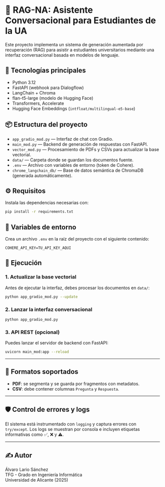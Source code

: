 # 🧠 RAG-NA: Asistente Conversacional para Estudiantes de la UA

Este proyecto implementa un sistema de generación aumentada por recuperación (RAG) para asistir a estudiantes universitarios mediante una interfaz conversacional basada en modelos de lenguaje.

## 🧱 Tecnologías principales

- Python 3.12
- FastAPI (webhook para Dialogflow)
- LangChain + Chroma
- flan-t5-large (modelo de Hugging Face)
- Transformers, Accelerate
- Hugging Face Embeddings (`intfloat/multilingual-e5-base`)

## 📦 Estructura del proyecto

- `app_gradio_mod.py` — Interfaz de chat con Gradio.
- `main_mod.py` — Backend de generación de respuestas con FastAPI.
- `vector_mod.py` — Procesamiento de PDFs y CSVs para actualizar la base vectorial.
- `data/` — Carpeta donde se guardan los documentos fuente.
- `.env` — Archivo con variables de entorno (token de Cohere).
- `chrome_langchain_db/` — Base de datos semántica de ChromaDB (generada automáticamente).

## ⚙️ Requisitos

Instala las dependencias necesarias con:

```bash
pip install -r requirements.txt
```
## 🔐 Variables de entorno

Crea un archivo `.env` en la raíz del proyecto con el siguiente contenido:

```
COHERE_API_KEY=TU_API_KEY_AQUI
```
## 🚀 Ejecución

### 1. Actualizar la base vectorial

Antes de ejecutar la interfaz, debes procesar los documentos en `data/`:

```bash
python app_gradio_mod.py --update
```

### 2. Lanzar la interfaz conversacional

```bash
python app_gradio_mod.py
```

### 3. API REST (opcional)

Puedes lanzar el servidor de backend con FastAPI:

```bash
uvicorn main_mod:app --reload
```

---

## 🧪 Formatos soportados

- **PDF**: se segmenta y se guarda por fragmentos con metadatos.
- **CSV**: debe contener columnas `Pregunta` y `Respuesta`.

---

## 🛡️ Control de errores y logs

El sistema está instrumentado con `logging` y captura errores con `try/except`.
Los logs se muestran por consola e incluyen etiquetas informativas como ✅, ❌ y ⚠️.

---

## ✍️ Autor

Álvaro Lario Sánchez  
TFG - Grado en Ingeniería Informática  
Universidad de Alicante (2025)